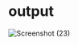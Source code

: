 # output

![Screenshot (23)](https://github.com/HimanshuS58/CSS-based-website/assets/142159346/890dcec3-a3ee-404f-ac94-462fe1bf6b62)
